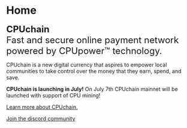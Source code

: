 # Home

<div class="slogan" style="font-size: 18pt;" >
<b>CPUchain</b><br/>
Fast and secure online payment network powered by CPUpower™ technology.<br/>
</div>

CPUchain is a new digital currency that aspires to empower local communities to take control over the money that they earn, spend, and save.

**CPUchain is launching in July!** On July 7th CPUchain mainnet will be launched with support of CPU mining!

[Learn more about CPUchain.](/about)

[Join the discord community](https://discord.io/cpuchain)
